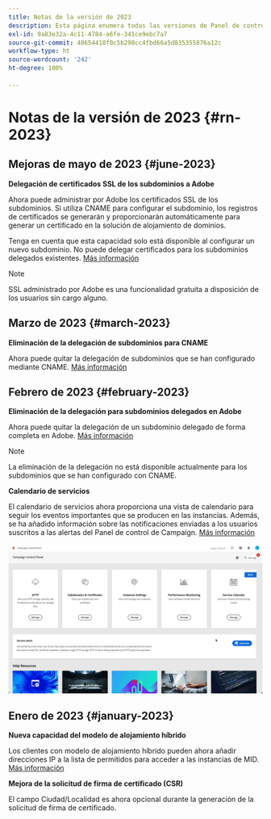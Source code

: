 ```yaml
---
title: Notas de la versión de 2023
description: Esta página enumera todas las versiones de Panel de control de Campaign de 2023.
exl-id: 9a83e32a-4c11-4784-a6fe-341ce9ebc7a7
source-git-commit: 40654418f0c5b298cc4fbd66a5d835355876a12c
workflow-type: ht
source-wordcount: '242'
ht-degree: 100%

---
```


# Notas de la versión de 2023 {#rn-2023}

## Mejoras de mayo de 2023 {#june-2023}

**Delegación de certificados SSL de los subdominios a Adobe**

Ahora puede administrar por Adobe los certificados SSL de los subdominios. Si utiliza CNAME para configurar el subdominio, los registros de certificados se generarán y proporcionarán automáticamente para generar un certificado en la solución de alojamiento de dominios.

Tenga en cuenta que esta capacidad solo está disponible al configurar un nuevo subdominio. No puede delegar certificados para los subdominios delegados existentes. [Más información](../subdomains-certificates/using/setting-up-new-subdomain.md)

>[!NOTE]
>
>SSL administrado por Adobe es una funcionalidad gratuita a disposición de los usuarios sin cargo alguno.

## Marzo de 2023 {#march-2023}

**Eliminación de la delegación de subdominios para CNAME**

Ahora puede quitar la delegación de subdominios que se han configurado mediante CNAME. [Más información](../subdomains-certificates/using/remove-delegated-subdomains.md)

## Febrero de 2023 {#february-2023}

**Eliminación de la delegación para subdominios delegados en Adobe**

Ahora puede quitar la delegación de un subdominio delegado de forma completa en Adobe. [Más información](../subdomains-certificates/using/remove-delegated-subdomains.md)

>[!NOTE]
>
>La eliminación de la delegación no está disponible actualmente para los subdominios que se han configurado con CNAME.

**Calendario de servicios**

El calendario de servicios ahora proporciona una vista de calendario para seguir los eventos importantes que se producen en las instancias. Además, se ha añadido información sobre las notificaciones enviadas a los usuarios suscritos a las alertas del Panel de control de Campaign. [Más información](../service-events/service-events.md)

![](assets/do-not-localize/gif-calendar.gif)

## Enero de 2023 {#january-2023}

**Nueva capacidad del modelo de alojamiento híbrido**

Los clientes con modelo de alojamiento híbrido pueden ahora añadir direcciones IP a la lista de permitidos para acceder a las instancias de MID. [Más información](../instances-settings/using/ip-allow-listing-instance-access.md)

**Mejora de la solicitud de firma de certificado (CSR)**

El campo Ciudad/Localidad es ahora opcional durante la generación de la solicitud de firma de certificado.
